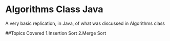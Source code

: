 # Algorithms Class Java

A very basic replication, in Java, of what was discussed in Algorithms class


##Topics Covered
1.Insertion Sort
2.Merge Sort
